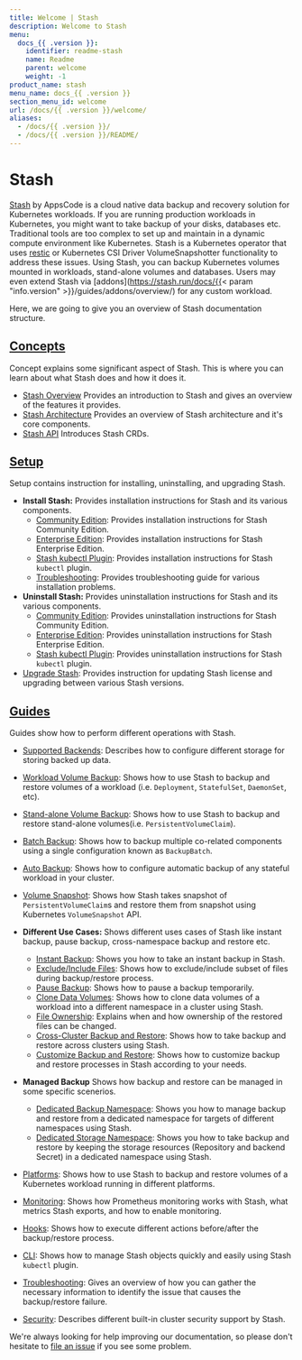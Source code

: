 ```yaml
---
title: Welcome | Stash
description: Welcome to Stash
menu:
  docs_{{ .version }}:
    identifier: readme-stash
    name: Readme
    parent: welcome
    weight: -1
product_name: stash
menu_name: docs_{{ .version }}
section_menu_id: welcome
url: /docs/{{ .version }}/welcome/
aliases:
  - /docs/{{ .version }}/
  - /docs/{{ .version }}/README/
---
```


# Stash

[Stash](https://stash.run) by AppsCode is a cloud native data backup and recovery solution for Kubernetes workloads. If you are running production workloads in Kubernetes, you might want to take backup of your disks, databases etc. Traditional tools are too complex to set up and maintain in a dynamic compute environment like Kubernetes. Stash is a Kubernetes operator that uses [restic](https://github.com/restic/restic) or Kubernetes CSI Driver VolumeSnapshotter functionality to address these issues. Using Stash, you can backup Kubernetes volumes mounted in workloads, stand-alone volumes and databases. Users may even extend Stash via [addons](https://stash.run/docs/{{< param "info.version" >}}/guides/addons/overview/) for any custom workload.

Here, we are going to give you an overview of Stash documentation structure.

## [Concepts](/docs/concepts/)

Concept explains some significant aspect of Stash. This is where you can learn about what Stash does and how it does it.

- [Stash Overview](/docs/concepts/what-is-stash/overview/index.md) Provides an introduction to Stash and gives an overview of the features it provides.
- [Stash Architecture](/docs/concepts/what-is-stash/architecture/index.md) Provides an overview of Stash architecture and it's core components.
- [Stash API](/docs/concepts/crds/repository/index.md) Introduces Stash CRDs.

## [Setup](/docs/setup/)

Setup contains instruction for installing, uninstalling, and upgrading Stash.

- **Install Stash:** Provides installation instructions for Stash and its various components.
  - [Community Edition](/docs/setup/install/community.md): Provides installation instructions for Stash Community Edition.
  - [Enterprise Edition](/docs/setup/install/enterprise.md): Provides installation instructions for Stash Enterprise Edition.
  - [Stash kubectl Plugin](/docs/setup/install/kubectl_plugin.md): Provides installation instructions for Stash `kubectl` plugin.
  - [Troubleshooting](/docs/setup/install/troubleshoting.md): Provides troubleshooting guide for various installation problems.
- **Uninstall Stash:** Provides uninstallation instructions for Stash and its various components.
  - [Community Edition](/docs/setup/uninstall/community.md): Provides uninstallation instructions for Stash Community Edition.
  - [Enterprise Edition](/docs/setup/uninstall/enterprise.md): Provides uninstallation instructions for Stash Enterprise Edition.
  - [Stash kubectl Plugin](/docs/setup/uninstall/kubectl_plugin.md): Provides uninstallation instructions for Stash `kubectl` plugin.
- [Upgrade Stash](/docs/setup/upgrade/index.md): Provides instruction for updating Stash license and upgrading between various Stash versions.

## [Guides](/docs/guides/)

Guides show how to perform different operations with Stash.

- [Supported Backends](/docs/guides/backends/overview/index.md): Describes how to configure different storage for storing backed up data.
- [Workload Volume Backup](/docs/guides/workloads/overview/index.md): Shows how to use Stash to backup and restore volumes of a workload (i.e. `Deployment`, `StatefulSet`, `DaemonSet`, etc).
- [Stand-alone Volume Backup](/docs/guides/volumes/overview/index.md): Shows how to use Stash to backup and restore stand-alone volumes(i.e. `PersistentVolumeClaim`).
- [Batch Backup](/docs/guides/batch-backup/overview/index.md): Shows how to backup multiple co-related components using a single configuration known as `BackupBatch`.
- [Auto Backup](/docs/guides/auto-backup/overview/index.md): Shows how to configure automatic backup of any stateful workload in your cluster.
- [Volume Snapshot](/docs/guides/volumesnapshot/overview/index.md): Shows how Stash takes snapshot of `PersistentVolumeClaim`s and restore them from snapshot using Kubernetes `VolumeSnapshot` API.

- **Different Use Cases:**
Shows different uses cases of Stash like instant backup, pause backup, cross-namespace backup and restore etc.

  - [Instant Backup](/docs/guides/use-cases/instant-backup/index.md): Shows you how to take an instant backup in Stash.
  - [Exclude/Include Files](/docs/guides/use-cases/exclude-include-files/index.md): Shows how to exclude/include subset of files during backup/restore process.
  - [Pause Backup](/docs/guides/use-cases/pause-backup/index.md): Shows how to pause a backup temporarily.
  - [Clone Data Volumes](/docs/guides/use-cases/clone-pvc/index.md): Shows how to clone data volumes of a workload into a different namespace in a cluster using Stash.
  - [File Ownership](/docs/guides/use-cases/ownership/index.md): Explains when and how ownership of the restored files can be changed.
  - [Cross-Cluster Backup and Restore](/docs/guides/use-cases/cross-cluster-backup/index.md): Shows how to take backup and restore across clusters using Stash.
  - [Customize Backup and Restore](/docs/guides/use-cases/customize-backup-restore/index.md): Shows how to customize backup and restore processes in Stash according to your needs.

- **Managed Backup**
Shows how backup and restore can be managed in some specific scenerios.
  - [Dedicated Backup Namespace](/docs/guides/managed-backup/dedicated-backup-namespace/index.md): Shows you how to manage backup and restore from a dedicated namespace for targets of different namespaces using Stash.
  - [Dedicated Storage Namespace](/docs/guides/managed-backup/dedicated-storage-namespace/index.md): Shows you how to take backup and restore by keeping the storage resources (Repository and backend Secret) in a dedicated namespace using Stash.

- [Platforms](/docs/guides/platforms/eks-irsa/index.md): Shows how to use Stash to backup and restore volumes of a Kubernetes workload running in different platforms.
- [Monitoring](/docs/guides/monitoring/overview/index.md): Shows how Prometheus monitoring works with Stash, what metrics Stash exports, and how to enable monitoring.
- [Hooks](/docs/guides/hooks/overview/index.md): Shows how to execute different actions before/after the backup/restore process.
- [CLI](/docs/guides/cli/cli/kubectl-plugin/index.md): Shows how to manage Stash objects quickly and easily using Stash `kubectl` plugin.
- [Troubleshooting](/docs/guides/troubleshooting/how-to-troubleshoot/index.md): Gives an overview of how you can gather the necessary information to identify the issue that causes the backup/restore failure.
- [Security](/docs/guides/security/rbac/index.md): Describes different built-in cluster security support by Stash.

We're always looking for help improving our documentation, so please don't hesitate to [file an issue](https://github.com/stashed/project/issues/new) if you see some problem.
